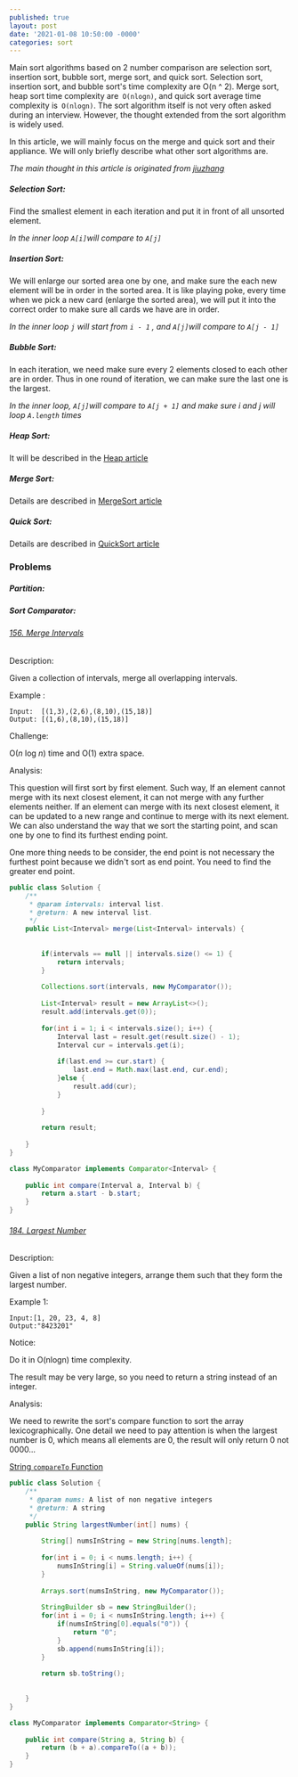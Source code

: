 ```yaml
---
published: true
layout: post
date: '2021-01-08 10:50:00 -0000'
categories: sort
---
```

Main sort algorithms based on 2 number comparison are selection sort, insertion sort, bubble sort, merge sort, and quick sort. Selection sort, insertion sort, and bubble sort's time complexity are O(n ^ 2). Merge sort, heap sort time complexity are` O(nlogn)`, and quick sort average time complexity is` O(nlogn)`. The sort algorithm itself is not very often asked during an interview. However, the thought extended from the sort algorithm is widely used. 

In this article, we will mainly focus on the merge and quick sort and their appliance. We will only briefly describe what other sort algorithms are.

*The main thought in this article is originated from [jiuzhang](https://www.jiuzhang.com/course/)*

##### Selection Sort: 

Find the smallest element in each iteration and put it in front of all unsorted element.

*In the inner loop `A[i]`will compare to `A[j]`*

##### Insertion Sort:

We will enlarge our sorted area one by one, and make sure the each new element will be in order in the sorted area. It is like playing poke, every time when we pick a new card (enlarge the sorted area), we will put it into the correct order to make sure all cards we have are in order.

*In the inner loop `j` will start from `i - 1` , and `A[j]`will compare to `A[j - 1]`*

##### Bubble Sort:

In each iteration, we need make sure every 2 elements closed to each other are in order. Thus in one round of iteration, we can make sure the last one is the largest.

*In the inner loop, `A[j]`will compare to `A[j + 1]` and make sure i and j will loop `A.length` times*

##### Heap Sort:

It will be described in the [Heap article](./Heap.md) 

##### Merge Sort:

Details are described in [MergeSort article](./MergeSort.md)

##### Quick Sort:

Details are described in [QuickSort article](./QuickSort.md)

### Problems

##### Partition:

##### Sort Comparator:

###### [156. Merge Intervals](https://www.lintcode.com/problem/merge-intervals/solution)

Description:

Given a collection of intervals, merge all overlapping intervals.

Example :

```
Input:  [(1,3),(2,6),(8,10),(15,18)]
Output: [(1,6),(8,10),(15,18)]
```

Challenge:

O(*n* log *n*) time and O(1) extra space.

Analysis:

This question will first sort by first element. Such way, If an element cannot merge with its next closest element, it can not merge with any further elements neither. If an element can merge with its next closest element, it can be updated to a new range and continue to merge with its next element. We can also understand the way that we sort the starting point, and scan one by one to find its furthest ending point.

One more thing needs to be consider, the end point is not necessary the furthest point because we didn't sort as end point. You need to find the greater end point.

```java
public class Solution {
    /**
     * @param intervals: interval list.
     * @return: A new interval list.
     */
    public List<Interval> merge(List<Interval> intervals) {
        
        
        if(intervals == null || intervals.size() <= 1) {
            return intervals;
        }
        
        Collections.sort(intervals, new MyComparator());
        
        List<Interval> result = new ArrayList<>();
        result.add(intervals.get(0));
        
        for(int i = 1; i < intervals.size(); i++) {
            Interval last = result.get(result.size() - 1);
            Interval cur = intervals.get(i);
            
            if(last.end >= cur.start) {
                last.end = Math.max(last.end, cur.end);
            }else {
                result.add(cur);
            }
            
        }
        
        return result;
        
    }
}

class MyComparator implements Comparator<Interval> {
    
    public int compare(Interval a, Interval b) {
        return a.start - b.start;
    }
}
```



###### [184. Largest Number](https://www.lintcode.com/problem/largest-number/solution)

Description:

Given a list of non negative integers, arrange them such that they form the largest number.

Example 1:

```
Input:[1, 20, 23, 4, 8]
Output:"8423201"
```

Notice:

Do it in O(nlogn) time complexity.

The result may be very large, so you need to return a string instead of an integer.

Analysis:

We need to rewrite the sort's compare function to sort the array lexicographically. One detail we need to pay attention is when the largest number is 0, which means all elements are 0, the result will only return 0 not 0000...

[String `compareTo` Function](./CleanCodePractice.md)

```java
public class Solution {
    /**
     * @param nums: A list of non negative integers
     * @return: A string
     */
    public String largestNumber(int[] nums) {
        
        String[] numsInString = new String[nums.length];
        
        for(int i = 0; i < nums.length; i++) {
            numsInString[i] = String.valueOf(nums[i]);
        }
        
        Arrays.sort(numsInString, new MyComparator());
        
        StringBuilder sb = new StringBuilder();
        for(int i = 0; i < numsInString.length; i++) {
            if(numsInString[0].equals("0")) {
                return "0";
            }
            sb.append(numsInString[i]);
        }
        
        return sb.toString();
        
        
    }
}

class MyComparator implements Comparator<String> {
    
    public int compare(String a, String b) {
        return (b + a).compareTo((a + b));
    }
}
```
